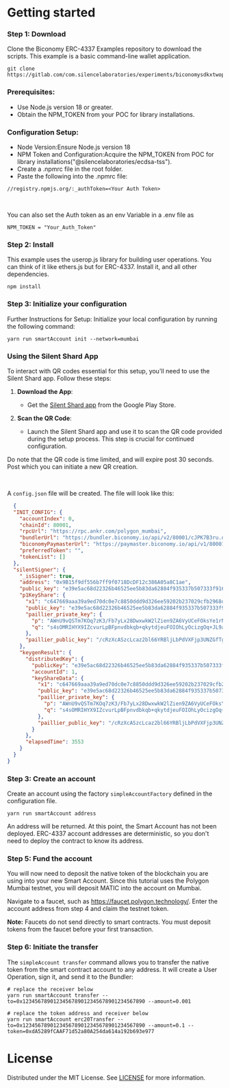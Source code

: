 # Getting started


### Step 1: Download

Clone the Biconomy ERC-4337 Examples repository to download the scripts. This example is a basic command-line wallet application.

```shell
git clone https://gitlab.com/com.silencelaboratories/experiments/biconomysdkxtwoparty.git
```
### Prerequisites:
* Use Node.js version 18 or greater.
* Obtain the NPM_TOKEN from your POC for library installations.
### Configuration Setup:
* Node Version:Ensure Node.js version 18
* NPM Token and Configuration:Acquire the NPM_TOKEN from POC for library installations("@silencelaboratories/ecdsa-tss").
* Create a .npmrc file in the root folder.
* Paste the following into the .npmrc file:
```shell
//registry.npmjs.org/:_authToken=<Your Auth Token>
```
<br>

You can also set the Auth token as an env Variable in a .env file as
```shell
NPM_TOKEN = "Your_Auth_Token"
```


### Step 2: Install

This example uses the userop.js library for building user operations. You can think of it like ethers.js but for ERC-4337. Install it, and all other dependencies.

```shell
npm install
```

### Step 3: Initialize your configuration

Further Instructions for Setup:
Initialize your local configuration by running the following command:

``` shell
yarn run smartAccount init --network=mumbai
```
### Using the Silent Shard App

To interact with QR codes essential for this setup, you'll need to use the Silent Shard app. Follow these steps:

1. **Download the App**:
   - Get the [Silent Shard app](https://play.google.com/store/apps/details?id=com.silencelaboratories.silentshard&pcampaignid=web_share) from the Google Play Store.

2. **Scan the QR Code**:
   - Launch the Silent Shard app and use it to scan the QR code provided during the setup process. This step is crucial for continued configuration.

Do note that the QR code is time limited, and will expire post 30 seconds. Post which you can initiate a new QR creation.

<br>

A `config.json` file will be created. The file will look like this:

```json
  {
  "INIT_CONFIG": {
    "accountIndex": 0,
    "chainId": 80001,
    "rpcUrl": "https://rpc.ankr.com/polygon_mumbai",
    "bundlerUrl": "https://bundler.biconomy.io/api/v2/80001/cJPK7B3ru.dd7f7861-190d-45ic-af80-6877f74b8f44",
    "biconomyPaymasterUrl": "https://paymaster.biconomy.io/api/v1/80001/<YOUR_PAYMASTER_API_KEY_FROM_DASHBOARD>",
    "preferredToken": "",
    "tokenList": []
  },
  "silentSigner": {
    "_isSigner": true,
    "address": "0x9B15f9df556b7ff9f0718DcDF12c386A05a8C1ae",
    "public_key": "e39e5ac68d22326b46525ee5b83da62884f935337b507333f9167a20eebec5595be6d902dc9f2df539478cfc5a0a246a3eb4484ff17eba7dd8a8cd64ea782741",
    "p1KeyShare": {
      "x1": "c647669aaa39a9ed70dc0e7c8850ddd9d326ee59202b237029cfb2968d0161a5",
      "public_key": "e39e5ac68d22326b46525ee5b83da62884f935337b507333f9167a20eebec5595be6d902dc9f2df539478cfc5a0a246a3eb4484ff17eba7dd8a8cd64ea782741",
      "paillier_private_key": {
        "p": "AWnU9vQSTm7KOq7zK3/Fb7yLx28DwxwkW2lZien9ZA6VyUCeFOksYe1rNH272zmcazd9giewcvIsDTXi+gsYZhyFz49fjelTpuGnqPFdGUn20L16jJ2ybZJAZvfGkaOy7vx8IPg4NKBinXgHHfYEtkqWZRs7Z5YDGdXZ4l/vrBN3",
        "q": "s4sOMRIHYX9IZcvurLpBFpnvdbkqb+qkytdjeuFOIOhLyOcizgOq+JL9a5fHai4tT0FJJ2z7WO0h2VQbdszESh2cLlCaTEUUf2cBu9F81jNb3MIKTHG23CXrs4TQk8pxyzVwoqO7poRxeghTFEWUjwtFy2m8ZEp+t1EdMH9I19k="
      },
      "paillier_public_key": "/cRzXcASzcLcaz2bl66YRBljLbPdVXFjp3UNZGfTglKsBCDWlV4okKyxcvg1noDFt9/C8cuTqUh89//yi/zIW3vL9WMRTv+qoXeh1QMQqChyh4tV/JR8kcpofozhFTgLvow+qFlpenHmqfVHM4mpgzoUSM7vjRKHknV3i/oT/jcKOwWaJI//EoNgEw7r5cYCpzcGYylKnD5+A1J5dwgHSv9bqsaJC4OssRJ4ipevuMtJIj3JRRxh3ALVOqPE61wkgKLMXLvShvRs9h1X1klrhhNOXGguKXUoz6xxUKqXs4hSl8MMz7OQMYYpKpGP6ZcCn3Dwuyoasict0Fz5L61w3w=="
    },
    "keygenResult": {
      "distributedKey": {
        "publicKey": "e39e5ac68d22326b46525ee5b83da62884f935337b507333f9167a20eebec5595be6d902dc9f2df539478cfc5a0a246a3eb4484ff17eba7dd8a8cd64ea782741",
        "accountId": 1,
        "keyShareData": {
          "x1": "c647669aaa39a9ed70dc0e7c8850ddd9d326ee59202b237029cfb2968d0161a5",
          "public_key": "e39e5ac68d22326b46525ee5b83da62884f935337b507333f9167a20eebec5595be6d902dc9f2df539478cfc5a0a246a3eb4484ff17eba7dd8a8cd64ea782741",
          "paillier_private_key": {
            "p": "AWnU9vQSTm7KOq7zK3/Fb7yLx28DwxwkW2lZien9ZA6VyUCeFOksYe1rNH272zmcazd9giewcvIsDTXi+gsYZhyFz49fjelTpuGnqPFdGUn20L16jJ2ybZJAZvfGkaOy7vx8IPg4NKBinXgHHfYEtkqWZRs7Z5YDGdXZ4l/vrBN3",
            "q": "s4sOMRIHYX9IZcvurLpBFpnvdbkqb+qkytdjeuFOIOhLyOcizgOq+JL9a5fHai4tT0FJJ2z7WO0h2VQbdszESh2cLlCaTEUUf2cBu9F81jNb3MIKTHG23CXrs4TQk8pxyzVwoqO7poRxeghTFEWUjwtFy2m8ZEp+t1EdMH9I19k="
          },
          "paillier_public_key": "/cRzXcASzcLcaz2bl66YRBljLbPdVXFjp3UNZGfTglKsBCDWlV4okKyxcvg1noDFt9/C8cuTqUh89//yi/zIW3vL9WMRTv+qoXeh1QMQqChyh4tV/JR8kcpofozhFTgLvow+qFlpenHmqfVHM4mpgzoUSM7vjRKHknV3i/oT/jcKOwWaJI//EoNgEw7r5cYCpzcGYylKnD5+A1J5dwgHSv9bqsaJC4OssRJ4ipevuMtJIj3JRRxh3ALVOqPE61wkgKLMXLvShvRs9h1X1klrhhNOXGguKXUoz6xxUKqXs4hSl8MMz7OQMYYpKpGP6ZcCn3Dwuyoasict0Fz5L61w3w=="
        }
      },
      "elapsedTime": 3553
    }
  }
}

```



### Step 3: Create an account

Create an account using the factory `simpleAccountFactory` defined in the configuration file.

```shell
yarn run smartAccount address
```

An address will be returned. At this point, the Smart Account has not been deployed. ERC-4337 account addresses are deterministic, so you don't need to deploy the contract to know its address.

### Step 5: Fund the account

You will now need to deposit the native token of the blockchain you are using into your new Smart Account. Since this tutorial uses the Polygon Mumbai testnet, you will deposit MATIC into the account on Mumbai.

Navigate to a faucet, such as https://faucet.polygon.technology/. Enter the account address from step 4 and claim the testnet token.

**Note:** Faucets do not send directly to smart contracts. You must deposit tokens from the faucet before your first transaction.

### Step 6: Initiate the transfer

The `simpleAccount transfer` command allows you to transfer the native token from the smart contract account to any address. It will create a User Operation, sign it, and send it to the Bundler:

```shell
# replace the receiver below
yarn run smartAccount transfer --to=0x1234567890123456789012345678901234567890 --amount=0.001

# replace the token address and receiver below
yarn run smartAccount erc20Transfer --to=0x1234567890123456789012345678901234567890 --amount=0.1 --token=0xdA5289fCAAF71d52a80A254da614a192b693e977
```

# License

Distributed under the MIT License. See [LICENSE](./LICENSE) for more information.


















